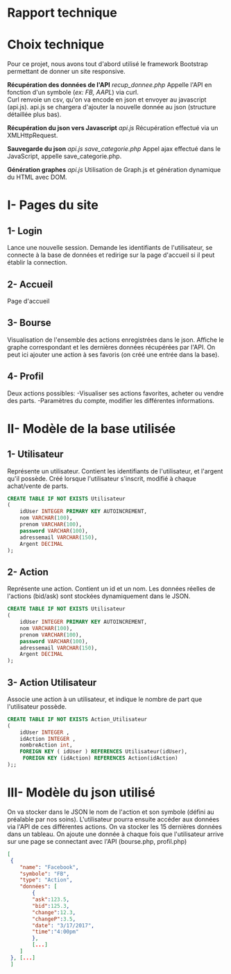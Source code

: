 Rapport technique
============

Choix technique
============

Pour ce projet, nous avons tout d'abord utilisé le framework Bootstrap permettant de donner un site responsive.

**Récupération des données de l'API**
*recup_donnee.php*
Appelle l'API en fonction d'un symbole (*ex: FB, AAPL*) via curl.  
Curl renvoie un csv, qu'on va encode en json et envoyer au javascript (api.js).
api.js se chargera d'ajouter la nouvelle donnée au json (structure détaillée plus bas).

**Récupération du json vers Javascript**
*api.js*
Récupération effectué via un XMLHttpRequest.

**Sauvegarde du json**
*api.js*
*save_categorie.php*
Appel ajax effectué dans le JavaScript, appelle save_categorie.php.

**Génération graphes**
*api.js*
Utilisation de Graph.js et génération dynamique du HTML avec DOM.

I- Pages du site
============
1- Login
------------
Lance une nouvelle session.
Demande les identifiants de l'utilisateur, se connecte à la base de données et redirige sur la page d'accueil si il peut établir la connection.

2- Accueil
------------
Page d'accueil

3- Bourse
------------
Visualisation de l'ensemble des actions enregistrées dans le json.
Affiche le graphe correspondant et les dernières données récupérées par l'API.
On peut ici ajouter une action à ses favoris (on créé une entrée dans la base).

4- Profil
------------
Deux actions possibles:
-Visualiser ses actions favorites, acheter ou vendre des parts.
-Paramètres du compte, modifier les différentes informations.

II- Modèle de la base utilisée
============
1- Utilisateur
------------
Représente un utilisateur.
Contient les identifiants de l'utilisateur, et l'argent qu'il possède.
Créé lorsque l'utilisateur s'inscrit, modifié à chaque achat/vente de parts.

~~~sql
CREATE TABLE IF NOT EXISTS Utilisateur
(
    idUser INTEGER PRIMARY KEY AUTOINCREMENT,
    nom VARCHAR(100),
    prenom VARCHAR(100),
    password VARCHAR(100),
    adressemail VARCHAR(150),
    Argent DECIMAL
);
~~~

2- Action
------------
Représente une action.
Contient un id et un nom.
Les données réelles de l'actions (bid/ask) sont stockées dynamiquement dans le JSON.

~~~sql
CREATE TABLE IF NOT EXISTS Utilisateur
(
    idUser INTEGER PRIMARY KEY AUTOINCREMENT,
    nom VARCHAR(100),
    prenom VARCHAR(100),
    password VARCHAR(100),
    adressemail VARCHAR(150),
    Argent DECIMAL
);
~~~

 3- Action Utilisateur
 ------------
 Associe une action à un utilisateur, et indique le nombre de part que l'utilisateur possède.
~~~sql
CREATE TABLE IF NOT EXISTS Action_Utilisateur
(
    idUser INTEGER ,
    idAction INTEGER ,
    nombreAction int,
    FOREIGN KEY ( idUser ) REFERENCES Utilisateur(idUser),
     FOREIGN KEY (idAction) REFERENCES Action(idAction)
);;
~~~


III- Modèle du json utilisé
============
On va stocker dans le JSON le nom de l'action et son symbole (défini au préalable par nos soins).
L'utilisateur pourra ensuite accéder aux données via l'API de ces différentes actions.
On va stocker les 15 dernières données dans un tableau. On ajoute une donnée à chaque fois que l'utilisateur arrive sur une page se connectant avec l'API (bourse.php, profil.php)

~~~json
[
 {
	"name": "Facebook",
	"symbole": "FB",
	"type": "Action",
	"données": [
		{
		"ask":123.5,
		"bid":125.3,
		"change":12.3,
		"changeP":3.5,
		"date": "3/17/2017",
		"time":"4:00pm"
		},
		[...]
	]
 }, [...]
 ]
~~~

